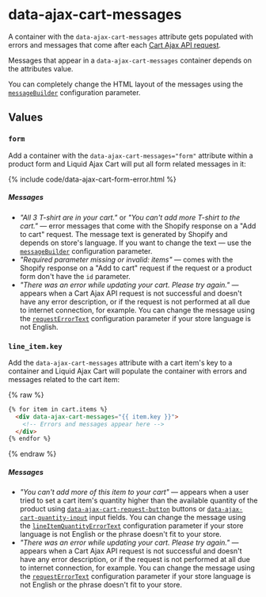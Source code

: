 # data-ajax-cart-messages

A container with the `data-ajax-cart-messages` attribute gets populated with errors and messages that come after each [Cart Ajax API request](/reference/requests/).

Messages that appear in a `data-ajax-cart-messages` container depends on the attributes value.

You can completely change the HTML layout of the messages using the [`messageBuilder`](/reference/messageBuilder/) configuration parameter.

## Values

### `form`

Add a container with the `data-ajax-cart-messages="form"` attribute within a product form and Liquid Ajax Cart will put all form related messages in it:

{% include code/data-ajax-cart-form-error.html %}

##### Messages
* *"All 3 T-shirt are in your cart."* or *"You can't add more T-shirt to the cart."* — error messages that come with the Shopify response on a "Add to cart" request. The message text is generated by Shopify and depends on store's language. If you want to change the text — use the [`messageBuilder`](/reference/messageBuilder/) configuration parameter.
* *"Required parameter missing or invalid: items"* — comes with the Shopify response on a "Add to cart" request if the request or a product form don't have the `id` parameter.
* *"There was an error while updating your cart. Please try again."* — appears when a Cart Ajax API request is not successful and doesn't have any error description, or if the request is not performed at all due to internet connection, for example. You can change the message using the [`requestErrorText`](/reference/requestErrorText/) configuration parameter if your store language is not English.

### `line_item.key`

Add the `data-ajax-cart-messages` attribute with a cart item's key to a container and Liquid Ajax Cart will populate the container with errors and messages related to the cart item:

{% raw %}
```html
{% for item in cart.items %}
  <div data-ajax-cart-messages="{{ item.key }}">
  	<!-- Errors and messages appear here --> 
  </div>
{% endfor %}
```
{% endraw %}

##### Messages
* *"You can't add more of this item to your cart"* — appears when a user tried to set a cart item's quantity higher than the available quantity of the product using [`data-ajax-cart-request-button`](/reference/data-ajax-cart-request-button/) buttons or [`data-ajax-cart-quantity-input`](/reference/data-ajax-cart-quantity-input/) input fields. You can change the message using the [`lineItemQuantityErrorText`](/reference/lineItemQuantityErrorText/) configuration parameter if your store language is not English or the phrase doesn't fit to your store.
* *"There was an error while updating your cart. Please try again."* — appears when a Cart Ajax API request is not successful and doesn't have any error description, or if the request is not performed at all due to internet connection, for example. You can change the message using the [`requestErrorText`](/reference/requestErrorText/) configuration parameter if your store language is not English or the phrase doesn't fit to your store.